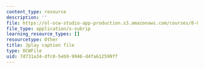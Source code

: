 ```yaml
---
content_type: resource
description: ''
file: https://ol-ocw-studio-app-production.s3.amazonaws.com/courses/8-01sc-classical-mechanics-fall-2016/7d731a34dfc05eb99946d4fa612599ff_d9ugFckUBcg.vtt
file_type: application/x-subrip
learning_resource_types: []
resourcetype: Other
title: 3play caption file
type: OCWFile
uid: 7d731a34-dfc0-5eb9-9946-d4fa612599ff
---
```

